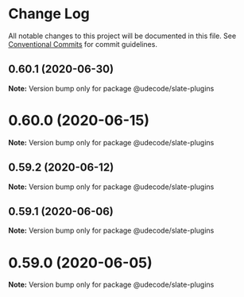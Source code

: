 # Change Log

All notable changes to this project will be documented in this file.
See [Conventional Commits](https://conventionalcommits.org) for commit guidelines.

## 0.60.1 (2020-06-30)

**Note:** Version bump only for package @udecode/slate-plugins





# 0.60.0 (2020-06-15)

**Note:** Version bump only for package @udecode/slate-plugins





## 0.59.2 (2020-06-12)

**Note:** Version bump only for package @udecode/slate-plugins





## 0.59.1 (2020-06-06)

**Note:** Version bump only for package @udecode/slate-plugins





# 0.59.0 (2020-06-05)

**Note:** Version bump only for package @udecode/slate-plugins
